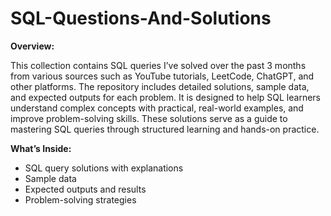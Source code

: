 # SQL-Questions-And-Solutions

**Overview:**

This collection contains SQL queries I’ve solved over the past 3 months from various sources such as YouTube tutorials, LeetCode, ChatGPT, and other platforms. The repository includes detailed solutions, sample data, and expected outputs for each problem. It is designed to help SQL learners understand complex concepts with practical, real-world examples, and improve problem-solving skills. These solutions serve as a guide to mastering SQL queries through structured learning and hands-on practice.

**What’s Inside:**
- SQL query solutions with explanations
- Sample data 
- Expected outputs and results
- Problem-solving strategies
